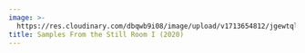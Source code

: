 ```yaml
---
image: >-
  https://res.cloudinary.com/dbqwb9i08/image/upload/v1713654812/jgewtqlb2r5isaepg1sw.jpg
title: Samples From the Still Room I (2020)
---
```


